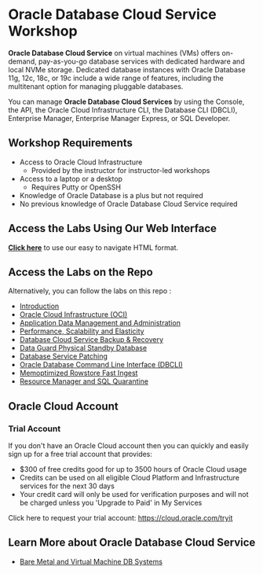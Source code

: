 # Oracle Database Cloud Service Workshop

**Oracle Database Cloud Service** on virtual machines (VMs) offers on-demand, pay-as-you-go database services with dedicated hardware and local NVMe storage. Dedicated database instances with Oracle Database 11g, 12c, 18c, or 19c include a wide range of features, including the multitenant option for managing pluggable databases.

You can manage **Oracle Database Cloud Services** by using the Console, the API, the Oracle Cloud Infrastructure CLI, the Database CLI (DBCLI), Enterprise Manager, Enterprise Manager Express, or SQL Developer.

## Workshop Requirements

* Access to Oracle Cloud Infrastructure
    * Provided by the instructor for instructor-led workshops
* Access to a laptop or a desktop
    * Requires Putty or OpenSSH
* Knowledge of Oracle Database is a plus but not required
* No previous knowledge of Oracle Database Cloud Service required

## Access the Labs Using Our Web Interface

**[Click here](https://vltabacaru.github.io/testing/orcl-dbcs-19c-hol/?lab=introduction)** to use our easy to navigate HTML format.

## Access the Labs on the Repo

Alternatively, you can follow the labs on this repo :

- [Introduction](./introduction/content.md)
- [Oracle Cloud Infrastructure (OCI)](./oci/oci.md)
- [Application Data Management and Administration](./prepare/prepare.md)
- [Performance, Scalability and Elasticity](./scaling-up/scaling-up.md)
- [Database Cloud Service Backup & Recovery](./bkup-recovery/bkup-recovery.md)
- [Data Guard Physical Standby Database](./dataguard/dataguard.md)
- [Database Service Patching](./patching/patching.md)
- [Oracle Database Command Line Interface (DBCLI)](./dbcli/dbcli.md)
- [Memoptimized Rowstore Fast Ingest](./memoptimize/memoptimize.md)
- [Resource Manager and SQL Quarantine](./quarantine/quarantine.md)

## Oracle Cloud Account

### Trial Account

If you don't have an Oracle Cloud account then you can quickly and easily sign up for a free trial account that provides:
- $300 of free credits good for up to 3500 hours of Oracle Cloud usage
- Credits can be used on all eligible Cloud Platform and Infrastructure services for the next 30 days
- Your credit card will only be used for verification purposes and will not be charged unless you 'Upgrade to Paid' in My Services

Click here to request your trial account: https://cloud.oracle.com/tryit

## Learn More about Oracle Database Cloud Service

- [Bare Metal and Virtual Machine DB Systems](https://docs.cloud.oracle.com/en-us/iaas/Content/Database/Concepts/overview.htm)

